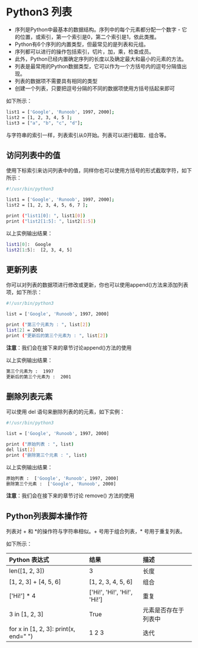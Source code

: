 # Python3 列表

+ 序列是Python中最基本的数据结构。序列中的每个元素都分配一个数字 - 它的位置，或索引，第一个索引是0，第二个索引是1，依此类推。
+ Python有6个序列的内置类型，但最常见的是列表和元组。
+ 序列都可以进行的操作包括索引，切片，加，乘，检查成员。
+ 此外，Python已经内置确定序列的长度以及确定最大和最小的元素的方法。
+ 列表是最常用的Python数据类型，它可以作为一个方括号内的逗号分隔值出现。
+ 列表的数据项不需要具有相同的类型
+ 创建一个列表，只要把逗号分隔的不同的数据项使用方括号括起来即可

如下所示：

```bash
list1 = ['Google', 'Runoob', 1997, 2000];
list2 = [1, 2, 3, 4, 5 ];
list3 = ["a", "b", "c", "d"];
```

与字符串的索引一样，列表索引从0开始。列表可以进行截取、组合等。

## 访问列表中的值

使用下标索引来访问列表中的值，同样你也可以使用方括号的形式截取字符，如下所示：

```bash
#!/usr/bin/python3

list1 = ['Google', 'Runoob', 1997, 2000];
list2 = [1, 2, 3, 4, 5, 6, 7 ];

print ("list1[0]: ", list1[0])
print ("list2[1:5]: ", list2[1:5])
```

以上实例输出结果：

```bash
list1[0]:  Google
list2[1:5]:  [2, 3, 4, 5]
```

## 更新列表

你可以对列表的数据项进行修改或更新，你也可以使用append()方法来添加列表项，如下所示：

```bash
#!/usr/bin/python3

list = ['Google', 'Runoob', 1997, 2000]

print ("第三个元素为 : ", list[2])
list[2] = 2001
print ("更新后的第三个元素为 : ", list[2])
```

**注意**：我们会在接下来的章节讨论append()方法的使用

以上实例输出结果：

```bash
第三个元素为 :  1997
更新后的第三个元素为 :  2001
```

## 删除列表元素

可以使用 del 语句来删除列表的的元素，如下实例：

```bash
#!/usr/bin/python3

list = ['Google', 'Runoob', 1997, 2000]

print ("原始列表 : ", list)
del list[2]
print ("删除第三个元素 : ", list)
```

以上实例输出结果：

```bash
原始列表 :  ['Google', 'Runoob', 1997, 2000]
删除第三个元素 :  ['Google', 'Runoob', 2000]
```

**注意**：我们会在接下来的章节讨论 remove() 方法的使用

## Python列表脚本操作符

列表对 + 和 \*的操作符与字符串相似。+ 号用于组合列表，\* 号用于重复列表。

如下所示：

Python 表达式|    结果|    描述
:-|:-|:-
len([1, 2, 3])|    3|    长度
[1, 2, 3] + [4, 5, 6]|    [1, 2, 3, 4, 5, 6]|    组合
['Hi!'] * 4|    ['Hi!', 'Hi!', 'Hi!', 'Hi!']|    重复
3 in [1, 2, 3]|    True|    元素是否存在于列表中
for x in [1, 2, 3]: print(x, end=" ")|    1 2 3|    迭代
